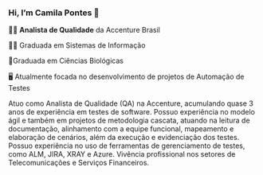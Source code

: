 ### Hi, I’m Camila Pontes 👋


👩‍💻 **Analista de Qualidade** da Accenture Brasil

👩‍🎓 Graduada em Sistemas de Informação

🌱Graduada em Ciências Biológicas

🖥️ Atualmente focada no desenvolvimento de projetos de Automação de Testes

Atuo como Analista de Qualidade (QA) na Accenture, acumulando quase 3 anos de experiência em testes de software. Possuo experiência no modelo ágil e também em projetos de metodologia cascata, atuando na leitura de documentação, alinhamento com a equipe funcional, mapeamento e elaboração de cenários, além da execução e evidenciação dos testes. Possuo experiência no uso de ferramentas de gerenciamento de testes, como ALM, JIRA, XRAY e Azure. Vivência profissional nos setores de Telecomunicações e Serviços Financeiros.




<!--
**milapontes/milapontes** is a ✨ _special_ ✨ repository because its `README.md` (this file) appears on your GitHub profile.

Here are some ideas to get you started:

- 🔭 I’m currently working on ...
- 🌱 I’m currently learning ...
- 👯 I’m looking to collaborate on ...
- 🤔 I’m looking for help with ...
- 💬 Ask me about ...
- 📫 How to reach me: ...
- 😄 Pronouns: ...
- ⚡ Fun fact: ...
-->
